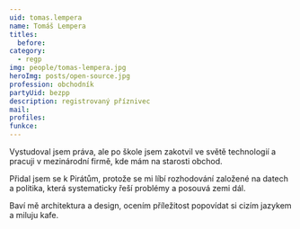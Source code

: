 ```yaml
---
uid: tomas.lempera
name: Tomáš Lempera
titles:
  before: 
category:
  - regp
img: people/tomas-lempera.jpg
heroImg: posts/open-source.jpg
profession: obchodník
partyUid: bezpp
description: registrovaný příznivec
mail: 
profiles:
funkce:
---
```


Vystudoval jsem práva, ale po škole jsem zakotvil ve světě technologií a pracuji v mezinárodní firmě, kde mám na starosti obchod. 

Přidal jsem se k Pirátům, protože se mi líbí rozhodování založené na datech a politika, která systematicky řeší problémy a posouvá zemi dál. 

Baví mě architektura a design, ocením příležitost popovídat si cizím jazykem a miluju kafe. 
